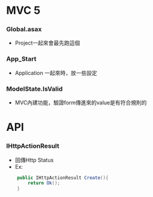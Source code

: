# MVC 5

### Global.asax
- Project一起來會最先跑這個

### App_Start
- Application 一起來時，放一些設定


### ModelState.IsValid
- MVC內建功能，驗證form傳進來的value是有符合規則的



# API
### IHttpActionResult
- 回傳Http Status
- Ex: 
``` csharp
    public IHttpActionResult Create(){
        return Ok();        
    }
```
